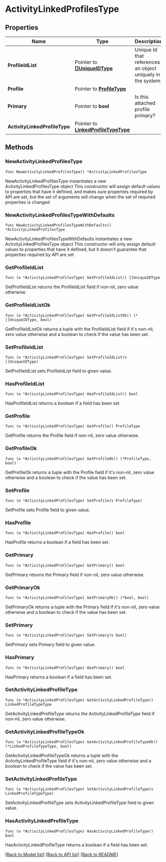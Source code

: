# ActivityLinkedProfilesType

## Properties

Name | Type | Description | Notes
------------ | ------------- | ------------- | -------------
**ProfileIdList** | Pointer to [**[]UniqueIDType**](UniqueIDType.md) | Unique Id that references an object uniquely in the system. | [optional] 
**Profile** | Pointer to [**ProfileType**](ProfileType.md) |  | [optional] 
**Primary** | Pointer to **bool** | Is this attached profile primary? | [optional] 
**ActivityLinkedProfileType** | Pointer to [**LinkedProfileTypeType**](LinkedProfileTypeType.md) |  | [optional] 

## Methods

### NewActivityLinkedProfilesType

`func NewActivityLinkedProfilesType() *ActivityLinkedProfilesType`

NewActivityLinkedProfilesType instantiates a new ActivityLinkedProfilesType object
This constructor will assign default values to properties that have it defined,
and makes sure properties required by API are set, but the set of arguments
will change when the set of required properties is changed

### NewActivityLinkedProfilesTypeWithDefaults

`func NewActivityLinkedProfilesTypeWithDefaults() *ActivityLinkedProfilesType`

NewActivityLinkedProfilesTypeWithDefaults instantiates a new ActivityLinkedProfilesType object
This constructor will only assign default values to properties that have it defined,
but it doesn't guarantee that properties required by API are set

### GetProfileIdList

`func (o *ActivityLinkedProfilesType) GetProfileIdList() []UniqueIDType`

GetProfileIdList returns the ProfileIdList field if non-nil, zero value otherwise.

### GetProfileIdListOk

`func (o *ActivityLinkedProfilesType) GetProfileIdListOk() (*[]UniqueIDType, bool)`

GetProfileIdListOk returns a tuple with the ProfileIdList field if it's non-nil, zero value otherwise
and a boolean to check if the value has been set.

### SetProfileIdList

`func (o *ActivityLinkedProfilesType) SetProfileIdList(v []UniqueIDType)`

SetProfileIdList sets ProfileIdList field to given value.

### HasProfileIdList

`func (o *ActivityLinkedProfilesType) HasProfileIdList() bool`

HasProfileIdList returns a boolean if a field has been set.

### GetProfile

`func (o *ActivityLinkedProfilesType) GetProfile() ProfileType`

GetProfile returns the Profile field if non-nil, zero value otherwise.

### GetProfileOk

`func (o *ActivityLinkedProfilesType) GetProfileOk() (*ProfileType, bool)`

GetProfileOk returns a tuple with the Profile field if it's non-nil, zero value otherwise
and a boolean to check if the value has been set.

### SetProfile

`func (o *ActivityLinkedProfilesType) SetProfile(v ProfileType)`

SetProfile sets Profile field to given value.

### HasProfile

`func (o *ActivityLinkedProfilesType) HasProfile() bool`

HasProfile returns a boolean if a field has been set.

### GetPrimary

`func (o *ActivityLinkedProfilesType) GetPrimary() bool`

GetPrimary returns the Primary field if non-nil, zero value otherwise.

### GetPrimaryOk

`func (o *ActivityLinkedProfilesType) GetPrimaryOk() (*bool, bool)`

GetPrimaryOk returns a tuple with the Primary field if it's non-nil, zero value otherwise
and a boolean to check if the value has been set.

### SetPrimary

`func (o *ActivityLinkedProfilesType) SetPrimary(v bool)`

SetPrimary sets Primary field to given value.

### HasPrimary

`func (o *ActivityLinkedProfilesType) HasPrimary() bool`

HasPrimary returns a boolean if a field has been set.

### GetActivityLinkedProfileType

`func (o *ActivityLinkedProfilesType) GetActivityLinkedProfileType() LinkedProfileTypeType`

GetActivityLinkedProfileType returns the ActivityLinkedProfileType field if non-nil, zero value otherwise.

### GetActivityLinkedProfileTypeOk

`func (o *ActivityLinkedProfilesType) GetActivityLinkedProfileTypeOk() (*LinkedProfileTypeType, bool)`

GetActivityLinkedProfileTypeOk returns a tuple with the ActivityLinkedProfileType field if it's non-nil, zero value otherwise
and a boolean to check if the value has been set.

### SetActivityLinkedProfileType

`func (o *ActivityLinkedProfilesType) SetActivityLinkedProfileType(v LinkedProfileTypeType)`

SetActivityLinkedProfileType sets ActivityLinkedProfileType field to given value.

### HasActivityLinkedProfileType

`func (o *ActivityLinkedProfilesType) HasActivityLinkedProfileType() bool`

HasActivityLinkedProfileType returns a boolean if a field has been set.


[[Back to Model list]](../README.md#documentation-for-models) [[Back to API list]](../README.md#documentation-for-api-endpoints) [[Back to README]](../README.md)


